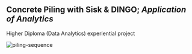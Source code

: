 ## Concrete Piling with Sisk & DINGO; *Application of Analytics*

Higher Diploma (Data Analytics) experiential project

<img src="https://i.ibb.co/b13Vjy0/piling-sequence.png" alt="piling-sequence" border="0">

